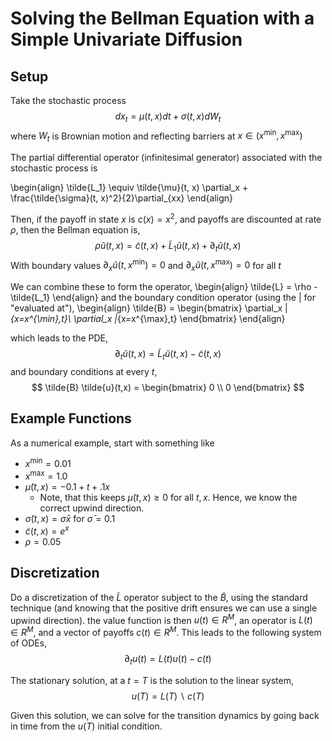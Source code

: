# Solving the Bellman Equation with a Simple Univariate Diffusion
## Setup
Take the stochastic process
$$
d x_t = \mu(t, x) dt + \sigma(t, x) d W_t
$$
where $W_t$ is Brownian motion and reflecting barriers at $x \in (x^{\min},x^{\max})$

The partial differential operator (infinitesimal generator) associated with the stochastic process is

\begin{align}
\tilde{L_1} \equiv \tilde{\mu}(t, x)  \partial_x + \frac{\tilde{\sigma}(t, x)^2}{2}\partial_{xx}
\end{align}

Then, if the payoff in state $x$ is $c(x) = x^2$, and payoffs are discounted at rate $\rho$, then the Bellman equation is,
$$
\rho \tilde{u}(t, x) = \tilde{c}(t, x) + \tilde{L}_1 \tilde{u}(t, x) + \partial_t \tilde{u}(t,x)
$$
With boundary values $\partial_x \tilde{u}(t, x^{\min}) = 0$ and $\partial_x \tilde{u}(t, x^{\max}) = 0$ for all $t$

We can combine these to form the operator,
\begin{align}
\tilde{L} = \rho - \tilde{L_1}
\end{align}
and the boundary condition operator (using the $|$ for "evaluated at"),
\begin{align}
\tilde{B} = \begin{bmatrix}
	\partial_x |_{x=x^{\min},t}\\
	\partial_x |_{x=x^{\max},t}
\end{bmatrix}
\end{align}

which leads to the PDE,
$$
\partial_t \tilde{u}(t,x) = \tilde{L}_t \tilde{u}(t,x) - \tilde{c}(t,x)
$$
and boundary conditions at every $t$,
$$
 \tilde{B} \tilde{u}(t,x) = \begin{bmatrix} 0 \\ 0 \end{bmatrix}
$$


## Example Functions
As a numerical example, start with something like
- $x^{\min} = 0.01$
- $x^{\max} = 1.0$
- $\tilde{\mu}(t,x) = -0.1 + t + .1 x$
   - Note, that this keeps $\tilde{\mu}(t,x) \geq 0$ for all $t,x$.  Hence, we know the correct upwind direction.
- $\tilde{\sigma}(t,x) = \bar{\sigma} x$ for $\bar{\sigma} = 0.1$
- $\tilde{c}(t,x) = e^x$
- $\rho = 0.05$

## Discretization
Do a discretization of the $\tilde{L}$ operator subject to the $\tilde{B}$, using the standard technique (and knowing that the positive drift ensures we can use a single upwind direction).  the value function is then $u(t) \in R^M$, an operator is $L(t) \in R^M$, and a vector of payoffs $c(t) \in R^M$.  This leads to the following system of ODEs,
$$
\partial_t u(t) = L(t) u(t) - c(t)
$$

The stationary solution, at a $t=T$ is the solution to the linear system,
$$
u(T) = L(T) \backslash c(T)
$$

Given this solution, we can solve for the transition dynamics by going back in time from the $u(T)$ initial condition.

